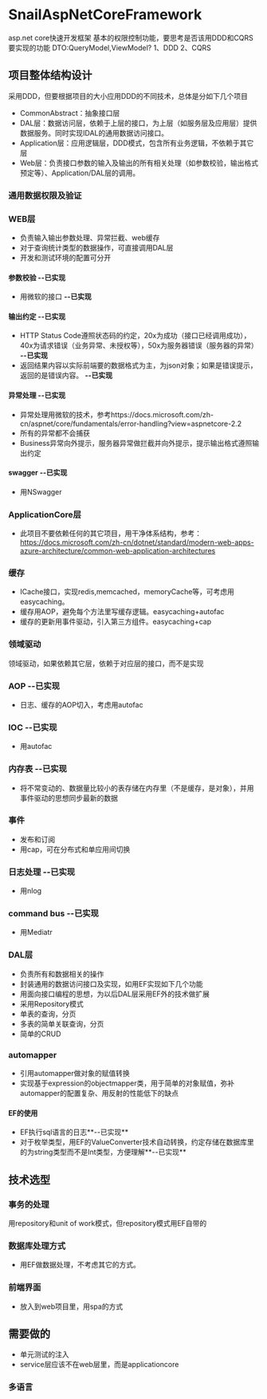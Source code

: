 # SnailAspNetCoreFramework
asp.net core快速开发框架
基本的权限控制功能，要思考是否该用DDD和CQRS
要实现的功能
DTO:QueryModel,ViewModel?
1、DDD
2、CQRS
## 项目整体结构设计
采用DDD，但要根据项目的大小应用DDD的不同技术，总体是分如下几个项目
* CommonAbstract：抽象接口层
* DAL层：数据访问层，依赖于上层的接口，为上层（如服务层及应用层）提供数据服务。同时实现IDAL的通用数据访问接口。
* Application层：应用逻辑层，DDD模式，包含所有业务逻辑，不依赖于其它层
* Web层：负责接口参数的输入及输出的所有相关处理（如参数校验，输出格式预定等）、Application/DAL层的调用。
### 通用数据权限及验证
### WEB层
* 负责输入输出参数处理、异常拦截、web缓存
* 对于查询统计类型的数据操作，可直接调用DAL层
* 开发和测试环境的配置可分开
#### 参数校验 **--已实现**
* 用微软的接口 **--已实现**
#### 输出约定 **--已实现**
* HTTP Status Code遵照状态码的约定，20x为成功（接口已经调用成功），40x为请求错误（业务异常、未授权等），50x为服务器错误（服务器的异常） **--已实现**
* 返回结果内容以实际前端要的数据格式为主，为json对象；如果是错误提示，返回的是错误内容。 **--已实现**
#### 异常处理  **--已实现**
* 异常处理用微软的技术，参考https://docs.microsoft.com/zh-cn/aspnet/core/fundamentals/error-handling?view=aspnetcore-2.2
* 所有的异常都不会捕获
* Business异常向外提示，服务器异常做拦截并向外提示，提示输出格式遵照输出约定
#### swagger **--已实现**
* 用NSwagger 
### ApplicationCore层
* 此项目不要依赖任何的其它项目，用干净体系结构，参考：https://docs.microsoft.com/zh-cn/dotnet/standard/modern-web-apps-azure-architecture/common-web-application-architectures

### 缓存
* ICache接口，实现redis,memcached，memoryCache等，可考虑用easycaching。
* 缓存用AOP，避免每个方法里写缓存逻辑。easycaching+autofac
* 缓存的更新用事件驱动，引入第三方组件。easycaching+cap
### 领域驱动
领域驱动，如果依赖其它层，依赖于对应层的接口，而不是实现
### AOP **--已实现**
* 日志、缓存的AOP切入，考虑用autofac
### IOC **--已实现**
* 用autofac
### 内存表 **--已实现**
* 将不常变动的、数据量比较小的表存储在内存里（不是缓存，是对象），并用事件驱动的思想同步最新的数据
### 事件
* 发布和订阅
* 用cap，可在分布式和单应用间切换
### 日志处理 **--已实现**
* 用nlog
### command bus **--已实现**
* 用Mediatr 
### DAL层
* 负责所有和数据相关的操作
* 封装通用的数据访问接口及实现，如用EF实现如下几个功能
* 用面向接口编程的思想，为以后DAL层采用EF外的技术做扩展
* 采用Repository模式
* 单表的查询，分页
* 多表的简单关联查询，分页
* 简单的CRUD
### automapper
* 引用automapper做对象的赋值转换
* 实现基于expression的objectmapper类，用于简单的对象赋值，弥补automapper的配置复杂、用反射的性能低下的缺点
#### EF的使用
* EF执行sql语言的日志**--已实现**
* 对于枚举类型，用EF的ValueConverter技术自动转换，约定存储在数据库里的为string类型而不是Int类型，方便理解**--已实现**
## 技术选型
###
### 事务的处理
用repository和unit of work模式，但repository模式用EF自带的
### 数据库处理方式
* 用EF做数据处理，不考虑其它的方式。


### 前端界面
* 放入到web项目里，用spa的方式

## 需要做的
* 单元测试的注入
* service层应该不在web层里，而是applicationcore

### 多语言